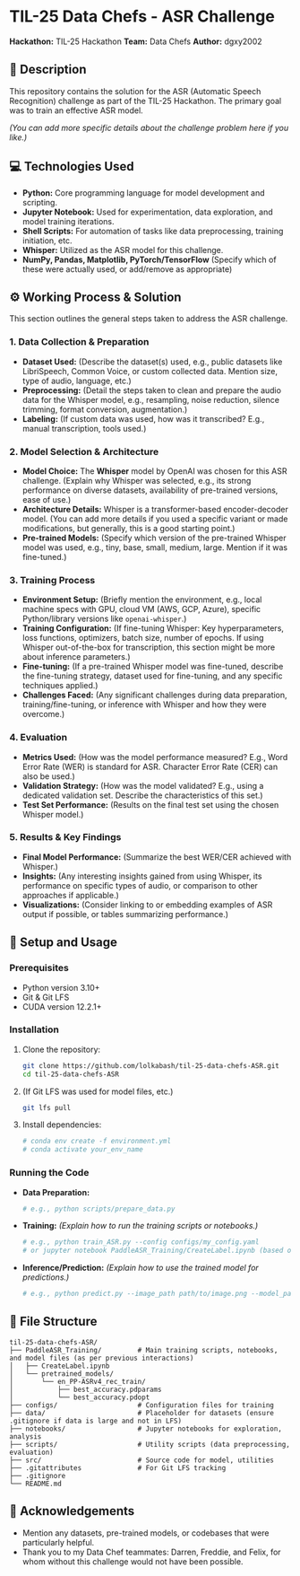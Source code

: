 # TIL-25 Data Chefs - ASR Challenge

**Hackathon:** TIL-25 Hackathon
**Team:** Data Chefs
**Author:** dgxy2002

## 📖 Description

This repository contains the solution for the ASR (Automatic Speech Recognition) challenge as part of the TIL-25 Hackathon. The primary goal was to train an effective ASR model.

*(You can add more specific details about the challenge problem here if you like.)*

## 💻 Technologies Used

*   **Python:** Core programming language for model development and scripting.
*   **Jupyter Notebook:** Used for experimentation, data exploration, and model training iterations.
*   **Shell Scripts:** For automation of tasks like data preprocessing, training initiation, etc.
*   **Whisper:** Utilized as the ASR model for this challenge.
*   **NumPy, Pandas, Matplotlib, PyTorch/TensorFlow** (Specify which of these were actually used, or add/remove as appropriate)

## ⚙️ Working Process & Solution

This section outlines the general steps taken to address the ASR challenge.

### 1. Data Collection & Preparation
*   **Dataset Used:** (Describe the dataset(s) used, e.g., public datasets like LibriSpeech, Common Voice, or custom collected data. Mention size, type of audio, language, etc.)
*   **Preprocessing:** (Detail the steps taken to clean and prepare the audio data for the Whisper model, e.g., resampling, noise reduction, silence trimming, format conversion, augmentation.)
*   **Labeling:** (If custom data was used, how was it transcribed? E.g., manual transcription, tools used.)

### 2. Model Selection & Architecture
*   **Model Choice:** The **Whisper** model by OpenAI was chosen for this ASR challenge. (Explain why Whisper was selected, e.g., its strong performance on diverse datasets, availability of pre-trained versions, ease of use.)
*   **Architecture Details:** Whisper is a transformer-based encoder-decoder model. (You can add more details if you used a specific variant or made modifications, but generally, this is a good starting point.)
*   **Pre-trained Models:** (Specify which version of the pre-trained Whisper model was used, e.g., tiny, base, small, medium, large. Mention if it was fine-tuned.)

### 3. Training Process
*   **Environment Setup:** (Briefly mention the environment, e.g., local machine specs with GPU, cloud VM (AWS, GCP, Azure), specific Python/library versions like `openai-whisper`.)
*   **Training Configuration:** (If fine-tuning Whisper: Key hyperparameters, loss functions, optimizers, batch size, number of epochs. If using Whisper out-of-the-box for transcription, this section might be more about inference parameters.)
*   **Fine-tuning:** (If a pre-trained Whisper model was fine-tuned, describe the fine-tuning strategy, dataset used for fine-tuning, and any specific techniques applied.)
*   **Challenges Faced:** (Any significant challenges during data preparation, training/fine-tuning, or inference with Whisper and how they were overcome.)

### 4. Evaluation
*   **Metrics Used:** (How was the model performance measured? E.g., Word Error Rate (WER) is standard for ASR. Character Error Rate (CER) can also be used.)
*   **Validation Strategy:** (How was the model validated? E.g., using a dedicated validation set. Describe the characteristics of this set.)
*   **Test Set Performance:** (Results on the final test set using the chosen Whisper model.)

### 5. Results & Key Findings
*   **Final Model Performance:** (Summarize the best WER/CER achieved with Whisper.)
*   **Insights:** (Any interesting insights gained from using Whisper, its performance on specific types of audio, or comparison to other approaches if applicable.)
*   **Visualizations:** (Consider linking to or embedding examples of ASR output if possible, or tables summarizing performance.)

## 🚀 Setup and Usage

### Prerequisites
*   Python version 3.10+
*   Git & Git LFS
*   CUDA version 12.2.1+

### Installation
1.  Clone the repository:
    ```bash
    git clone https://github.com/lolkabash/til-25-data-chefs-ASR.git
    cd til-25-data-chefs-ASR
    ```
2.  (If Git LFS was used for model files, etc.)
    ```bash
    git lfs pull
    ```
3.  Install dependencies:
    ```bash
    # conda env create -f environment.yml
    # conda activate your_env_name
    ```

### Running the Code
*   **Data Preparation:**
    ```bash
    # e.g., python scripts/prepare_data.py
    ```
*   **Training:**
    *(Explain how to run the training scripts or notebooks.)*
    ```bash
    # e.g., python train_ASR.py --config configs/my_config.yaml
    # or jupyter notebook PaddleASR_Training/CreateLabel.ipynb (based on previous interactions)
    ```
*   **Inference/Prediction:**
    *(Explain how to use the trained model for predictions.)*
    ```bash
    # e.g., python predict.py --image_path path/to/image.png --model_path path/to/model
    ```

## 📁 File Structure
```
til-25-data-chefs-ASR/
├── PaddleASR_Training/         # Main training scripts, notebooks, and model files (as per previous interactions)
│   ├── CreateLabel.ipynb
│   └── pretrained_models/
│       └── en_PP-ASRv4_rec_train/
│           ├── best_accuracy.pdparams
│           └── best_accuracy.pdopt
├── configs/                    # Configuration files for training
├── data/                       # Placeholder for datasets (ensure .gitignore if data is large and not in LFS)
├── notebooks/                  # Jupyter notebooks for exploration, analysis
├── scripts/                    # Utility scripts (data preprocessing, evaluation)
├── src/                        # Source code for model, utilities
├── .gitattributes              # For Git LFS tracking
├── .gitignore
└── README.md
```

## 🙏 Acknowledgements
*   Mention any datasets, pre-trained models, or codebases that were particularly helpful.
*   Thank you to my Data Chef teammates: Darren, Freddie, and Felix, for whom without this challenge would not have been possible.
